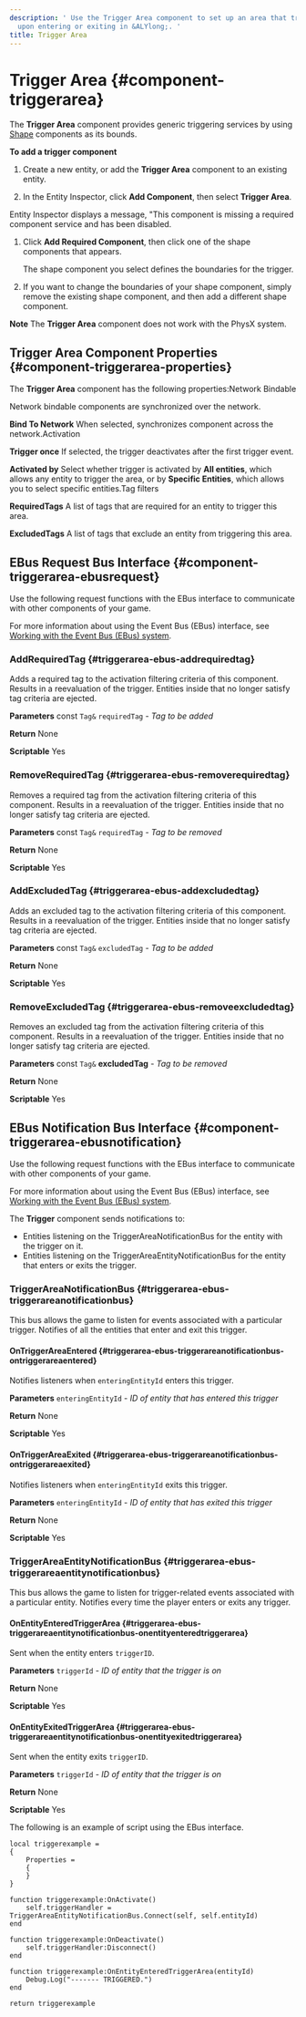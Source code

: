 ```yaml
---
description: ' Use the Trigger Area component to set up an area that triggers an action
  upon entering or exiting in &ALYlong;. '
title: Trigger Area
---
```

# Trigger Area {#component-triggerarea}

The **Trigger Area** component provides generic triggering services by using [Shape](/docs/userguide/components/shapes.md) components as its bounds\.

**To add a trigger component**

1.  Create a new entity, or add the **Trigger Area** component to an existing entity\.

1.  In the Entity Inspector, click **Add Component**, then select **Trigger Area**\.

   Entity Inspector displays a message, "This component is missing a required component service and has been disabled\.

1. Click **Add Required Component**, then click one of the shape components that appears\.

   The shape component you select defines the boundaries for the trigger\.

1. If you want to change the boundaries of your shape component, simply remove the existing shape component, and then add a different shape component\.

**Note**
The **Trigger Area** component does not work with the PhysX system\.

## Trigger Area Component Properties {#component-triggerarea-properties}

The **Trigger Area** component has the following properties:Network Bindable

Network bindable components are synchronized over the network\.

**Bind To Network**
When selected, synchronizes component across the network\.Activation

**Trigger once**
If selected, the trigger deactivates after the first trigger event\.

**Activated by**
Select whether trigger is activated by **All entities**, which allows any entity to trigger the area, or by **Specific Entities**, which allows you to select specific entities\.Tag filters

**RequiredTags**
A list of tags that are required for an entity to trigger this area\.

**ExcludedTags**
A list of tags that exclude an entity from triggering this area\.

## EBus Request Bus Interface {#component-triggerarea-ebusrequest}

Use the following request functions with the EBus interface to communicate with other components of your game\.

For more information about using the Event Bus \(EBus\) interface, see [Working with the Event Bus \(EBus\) system](/docs/userguide/programming/ebus/intro.md)\.

### AddRequiredTag {#triggerarea-ebus-addrequiredtag}

Adds a required tag to the activation filtering criteria of this component\. Results in a reevaluation of the trigger\. Entities inside that no longer satisfy tag criteria are ejected\.

**Parameters**
const `Tag&`
`requiredTag` - *Tag to be added*

**Return**
None

**Scriptable**
Yes

### RemoveRequiredTag {#triggerarea-ebus-removerequiredtag}

Removes a required tag from the activation filtering criteria of this component\. Results in a reevaluation of the trigger\. Entities inside that no longer satisfy tag criteria are ejected\.

**Parameters**
const `Tag&`
`requiredTag` - *Tag to be removed*

**Return**
None

**Scriptable**
Yes

### AddExcludedTag {#triggerarea-ebus-addexcludedtag}

Adds an excluded tag to the activation filtering criteria of this component\. Results in a reevaluation of the trigger\. Entities inside that no longer satisfy tag criteria are ejected\.

**Parameters**
const `Tag&`
`excludedTag` - *Tag to be added*

**Return**
None

**Scriptable**
Yes

### RemoveExcludedTag {#triggerarea-ebus-removeexcludedtag}

Removes an excluded tag from the activation filtering criteria of this component\. Results in a reevaluation of the trigger\. Entities inside that no longer satisfy tag criteria are ejected\.

**Parameters**
const `Tag&` **excludedTag** - *Tag to be removed*

**Return**
None

**Scriptable**
Yes

## EBus Notification Bus Interface {#component-triggerarea-ebusnotification}

Use the following request functions with the EBus interface to communicate with other components of your game\.

For more information about using the Event Bus \(EBus\) interface, see [Working with the Event Bus \(EBus\) system](/docs/userguide/programming/ebus/intro.md)\.

The **Trigger** component sends notifications to:
+ Entities listening on the TriggerAreaNotificationBus for the entity with the trigger on it\.
+ Entities listening on the TriggerAreaEntityNotificationBus for the entity that enters or exits the trigger\.

### TriggerAreaNotificationBus {#triggerarea-ebus-triggerareanotificationbus}

This bus allows the game to listen for events associated with a particular trigger\. Notifies of all the entities that enter and exit this trigger\.

#### OnTriggerAreaEntered {#triggerarea-ebus-triggerareanotificationbus-ontriggerareaentered}

 Notifies listeners when `enteringEntityId` enters this trigger\.

**Parameters**
`enteringEntityId` - *ID of entity that has entered this trigger*

**Return**
None

**Scriptable**
Yes

#### OnTriggerAreaExited {#triggerarea-ebus-triggerareanotificationbus-ontriggerareaexited}

 Notifies listeners when `enteringEntityId` exits this trigger\.

**Parameters**
`enteringEntityId` - *ID of entity that has exited this trigger*

**Return**
None

**Scriptable**
Yes

### TriggerAreaEntityNotificationBus {#triggerarea-ebus-triggerareaentitynotificationbus}

This bus allows the game to listen for trigger\-related events associated with a particular entity\. Notifies every time the player enters or exits any trigger\.

#### OnEntityEnteredTriggerArea {#triggerarea-ebus-triggerareaentitynotificationbus-onentityenteredtriggerarea}

 Sent when the entity enters `triggerID`\.

**Parameters**
`triggerId` - *ID of entity that the trigger is on*

**Return**
None

**Scriptable**
Yes

#### OnEntityExitedTriggerArea {#triggerarea-ebus-triggerareaentitynotificationbus-onentityexitedtriggerarea}

 Sent when the entity exits `triggerID`\.

**Parameters**
`triggerId` - *ID of entity that the trigger is on*

**Return**
None

**Scriptable**
Yes

The following is an example of script using the EBus interface\.

```
local triggerexample =
{
    Properties =
    {
    }
}

function triggerexample:OnActivate()
    self.triggerHandler = TriggerAreaEntityNotificationBus.Connect(self, self.entityId)
end

function triggerexample:OnDeactivate()
    self.triggerHandler:Disconnect()
end

function triggerexample:OnEntityEnteredTriggerArea(entityId)
    Debug.Log("------- TRIGGERED.")
end

return triggerexample
```